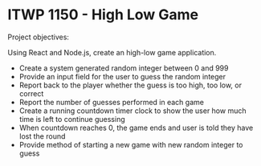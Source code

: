 # ITWP 1150 - High Low Game

Project objectives:

Using React and Node.js, create an high-low game application.
- Create a system generated random integer between 0 and 999
- Provide an input field for the user to guess the random integer
- Report back to the player whether the guess is too high, too low, or correct
- Report the number of guesses performed in each game
- Create a running countdown timer clock to show the user how much time is left to continue guessing
- When countdown reaches 0, the game ends and user is told they have lost the round
- Provide method of starting a new game with new random integer to guess
